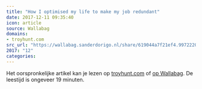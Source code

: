 ```yaml
---
title: "How I optimised my life to make my job redundant"
date: 2017-12-11 09:35:40
icon: article
source: Wallabag
domains:
- troyhunt.com
src_url: "https://wallabag.sanderdorigo.nl/share/619044a7f21ef4.99722203"
2017: "12"
categories:
---
```

Het oorspronkelijke artikel kan je lezen op [troyhunt.com](https://www.troyhunt.com/how-i-optimised-my-life-to-make-my-job/) of [op Wallabag](https://wallabag.sanderdorigo.nl/share/619044a7f21ef4.99722203). De leestijd is ongeveer 19 minuten.